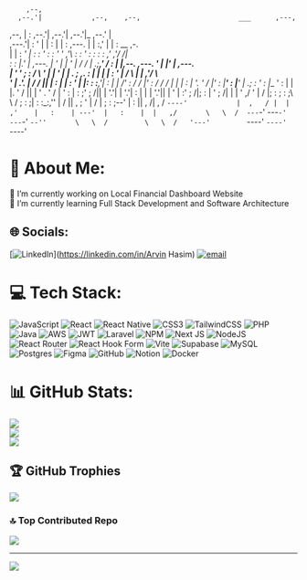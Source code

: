 
                                                                                                            
        ,--,                                                                                              
      ,--.'|            ,--,    ,--,                        ___      ,---,                                
   ,--,  | :          ,--.'|  ,--.'|                      ,--.'|_  ,--.' |                                
,---.'|  : '          |  | :  |  | :     ,---.            |  | :,' |  |  :                __  ,-.         
|   | : _' |          :  : '  :  : '    '   ,'\           :  : ' : :  :  :              ,' ,'/ /|         
:   : |.'  |   ,---.  |  ' |  |  ' |   /   /   |        .;__,'  /  :  |  |,--.   ,---.  '  | |' | ,---.   
|   ' '  ; :  /     \ '  | |  '  | |  .   ; ,. :        |  |   |   |  :  '   |  /     \ |  |   ,'/     \  
'   |  .'. | /    /  ||  | :  |  | :  '   | |: :        :__,'| :   |  |   /' : /    /  |'  :  / /    /  | 
|   | :  | '.    ' / |'  : |__'  : |__'   | .; :          '  : |__ '  :  | | |.    ' / ||  | ' .    ' / | 
'   : |  : ;'   ;   /||  | '.'|  | '.'|   :    |          |  | '.'||  |  ' | :'   ;   /|;  : | '   ;   /| 
|   | '  ,/ '   |  / |;  :    ;  :    ;\   \  /           ;  :    ;|  :  :_:,''   |  / ||  , ; '   |  / | 
;   : ;--'  |   :    ||  ,   /|  ,   /  `----'            |  ,   / |  | ,'    |   :    | ---'  |   :    | 
|   ,/       \   \  /  ---`-'  ---`-'                      ---`-'  `--''       \   \  /         \   \  /  
'---'         `----'                                                            `----'           `----'   
                                                                                                          

                                                                                                          
# 💫 About Me:
🔭 I’m currently working on Local Financial Dashboard Website<br>🌱 I’m currently learning Full Stack Development and Software Architecture<br>


## 🌐 Socials:
[![LinkedIn](https://img.shields.io/badge/LinkedIn-%230077B5.svg?logo=linkedin&logoColor=white)](https://linkedin.com/in/Arvin Hasim) [![email](https://img.shields.io/badge/Email-D14836?logo=gmail&logoColor=white)](mailto:arvin.hasim.work@gmail.com) 

# 💻 Tech Stack:
![JavaScript](https://img.shields.io/badge/javascript-%23323330.svg?style=for-the-badge&logo=javascript&logoColor=%23F7DF1E) ![React](https://img.shields.io/badge/react-%2320232a.svg?style=for-the-badge&logo=react&logoColor=%2361DAFB) ![React Native](https://img.shields.io/badge/react_native-%2320232a.svg?style=for-the-badge&logo=react&logoColor=%2361DAFB) ![CSS3](https://img.shields.io/badge/css3-%231572B6.svg?style=for-the-badge&logo=css3&logoColor=white) ![TailwindCSS](https://img.shields.io/badge/tailwindcss-%2338B2AC.svg?style=for-the-badge&logo=tailwind-css&logoColor=white) ![PHP](https://img.shields.io/badge/php-%23777BB4.svg?style=for-the-badge&logo=php&logoColor=white) ![Java](https://img.shields.io/badge/java-%23ED8B00.svg?style=for-the-badge&logo=openjdk&logoColor=white) ![AWS](https://img.shields.io/badge/AWS-%23FF9900.svg?style=for-the-badge&logo=amazon-aws&logoColor=white) ![JWT](https://img.shields.io/badge/JWT-black?style=for-the-badge&logo=JSON%20web%20tokens) ![Laravel](https://img.shields.io/badge/laravel-%23FF2D20.svg?style=for-the-badge&logo=laravel&logoColor=white) ![NPM](https://img.shields.io/badge/NPM-%23CB3837.svg?style=for-the-badge&logo=npm&logoColor=white) ![Next JS](https://img.shields.io/badge/Next-black?style=for-the-badge&logo=next.js&logoColor=white) ![NodeJS](https://img.shields.io/badge/node.js-6DA55F?style=for-the-badge&logo=node.js&logoColor=white) ![React Router](https://img.shields.io/badge/React_Router-CA4245?style=for-the-badge&logo=react-router&logoColor=white) ![React Hook Form](https://img.shields.io/badge/React%20Hook%20Form-%23EC5990.svg?style=for-the-badge&logo=reacthookform&logoColor=white) ![Vite](https://img.shields.io/badge/vite-%23646CFF.svg?style=for-the-badge&logo=vite&logoColor=white) ![Supabase](https://img.shields.io/badge/Supabase-3ECF8E?style=for-the-badge&logo=supabase&logoColor=white) ![MySQL](https://img.shields.io/badge/mysql-4479A1.svg?style=for-the-badge&logo=mysql&logoColor=white) ![Postgres](https://img.shields.io/badge/postgres-%23316192.svg?style=for-the-badge&logo=postgresql&logoColor=white) ![Figma](https://img.shields.io/badge/figma-%23F24E1E.svg?style=for-the-badge&logo=figma&logoColor=white) ![GitHub](https://img.shields.io/badge/github-%23121011.svg?style=for-the-badge&logo=github&logoColor=white) ![Notion](https://img.shields.io/badge/Notion-%23000000.svg?style=for-the-badge&logo=notion&logoColor=white) ![Docker](https://img.shields.io/badge/docker-%230db7ed.svg?style=for-the-badge&logo=docker&logoColor=white)
# 📊 GitHub Stats:
![](https://github-readme-stats.vercel.app/api?username=Xionnnn&theme=highcontrast&hide_border=true&include_all_commits=true&count_private=false)<br/>
![](https://nirzak-streak-stats.vercel.app/?user=Xionnnn&theme=highcontrast&hide_border=true)<br/>
![](https://github-readme-stats.vercel.app/api/top-langs/?username=Xionnnn&theme=highcontrast&hide_border=true&include_all_commits=true&count_private=false&layout=compact)

## 🏆 GitHub Trophies
![](https://github-profile-trophy.vercel.app/?username=Xionnnn&theme=radical&no-frame=true&no-bg=true&margin-w=4)

### 🔝 Top Contributed Repo
![](https://github-contributor-stats.vercel.app/api?username=Xionnnn&limit=5&theme=dark&combine_all_yearly_contributions=true)

---
[![](https://visitcount.itsvg.in/api?id=Xionnnn&icon=6&color=12)](https://visitcount.itsvg.in)

<!-- Proudly created with GPRM ( https://gprm.itsvg.in ) -->
